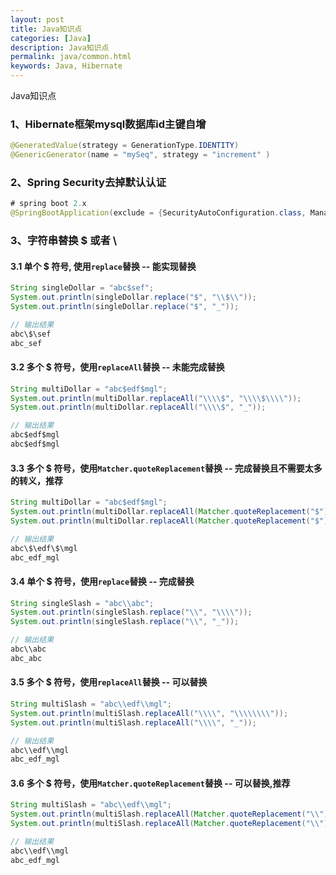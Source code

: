 ```yaml
---
layout: post
title: Java知识点
categories: [Java]
description: Java知识点
permalink: java/common.html
keywords: Java, Hibernate
---
```


Java知识点

### 1、Hibernate框架mysql数据库id主键自增
```java
@GeneratedValue(strategy = GenerationType.IDENTITY)
@GenericGenerator(name = "mySeq", strategy = "increment" )
```

### 2、Spring Security去掉默认认证
```java
# spring boot 2.x
@SpringBootApplication(exclude = {SecurityAutoConfiguration.class, ManagementWebSecurityAutoConfiguration.class})
```

### 3、字符串替换 $ 或者 \
#### 3.1 单个 $ 符号, 使用`replace`替换 -- **能实现替换**
```java
String singleDollar = "abc$sef";
System.out.println(singleDollar.replace("$", "\\$\\"));
System.out.println(singleDollar.replace("$", "_"));

// 输出结果
abc\$\sef
abc_sef
```

#### 3.2 多个 $ 符号，使用`replaceAll`替换 -- **未能完成替换**
```java
String multiDollar = "abc$edf$mgl";
System.out.println(multiDollar.replaceAll("\\\\$", "\\\\$\\\\"));
System.out.println(multiDollar.replaceAll("\\\\$", "_"));

// 输出结果
abc$edf$mgl
abc$edf$mgl
```

#### 3.3 多个 $ 符号，使用`Matcher.quoteReplacement`替换  -- **完成替换且不需要太多的转义，推荐**
```java
String multiDollar = "abc$edf$mgl";
System.out.println(multiDollar.replaceAll(Matcher.quoteReplacement("$"), Matcher.quoteReplacement("\\$\\")));
System.out.println(multiDollar.replaceAll(Matcher.quoteReplacement("$"), Matcher.quoteReplacement("_")));

// 输出结果
abc\$\edf\$\mgl
abc_edf_mgl
```

#### 3.4 单个 $ 符号，使用`replace`替换 -- **完成替换**
```java
String singleSlash = "abc\\abc";
System.out.println(singleSlash.replace("\\", "\\\\"));
System.out.println(singleSlash.replace("\\", "_"));

// 输出结果
abc\\abc
abc_abc
```

#### 3.5 多个 $ 符号，使用`replaceAll`替换 -- **可以替换**
```java
String multiSlash = "abc\\edf\\mgl";
System.out.println(multiSlash.replaceAll("\\\\", "\\\\\\\\"));
System.out.println(multiSlash.replaceAll("\\\\", "_"));

// 输出结果
abc\\edf\\mgl
abc_edf_mgl
```

#### 3.6 多个 $ 符号，使用`Matcher.quoteReplacement`替换 -- **可以替换,推荐**
``` java
String multiSlash = "abc\\edf\\mgl";
System.out.println(multiSlash.replaceAll(Matcher.quoteReplacement("\\"), Matcher.quoteReplacement("\\\\")));
System.out.println(multiSlash.replaceAll(Matcher.quoteReplacement("\\"), Matcher.quoteReplacement("_")));

// 输出结果
abc\\edf\\mgl
abc_edf_mgl
```